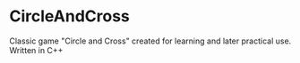 # CircleAndCross
Classic game "Circle and Cross" created for learning and later practical use. Written in C++
